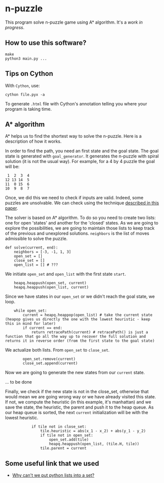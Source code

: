 # n-puzzle

This program solve n-puzzle game using A* algorithm. It's a _work in progress_.

## How to use this software?

```
make
python3 main.py ...
```

## Tips on Cython

With `Cython`, use:

```
cython file.pyx -a
```

To generate `.html` file with Cython's annotation telling you where your program is taking time.

## A* algorithm

A* helps us to find the shortest way to solve the n-puzzle. Here is a description of how it works.

In order to find the path, you need an first state and the goal state. The goal state is generated with `goal_generator`. It generates the n-puzzle with spiral solution (it is not the usual way). For example, for a 4 by 4 puzzle the goal will be:

```
 1  2  3  4
12 13 14  5
11  0 15  6
10  9  8  7
```

Once, we did this we need to check if inputs are valid. Indeed, some puzzles are unsolvable. We can check using the technique [described in this paper](http://cseweb.ucsd.edu/~ccalabro/essays/15_puzzle.pdf).

The solver is based on A* algorithm. To do so you need to create two lists: one for open 'states' and another for the 'closed' states. As we are going to explore the possibilities, we are going to maintain those lists to keep track of the previous and unexplored solutions. `neighbors` is the list of moves admissible to solve the puzzle.

```
def solve(current, end):
	neighbors = [-3, -1, 1, 3]
	open_set = []
	close_set = []
	open_list = [] # ???
```

We initiate `open_set` and `open_list` with the first state `start`.

```
	heapq.heappush(open_set, current)
	heapq.heappush(open_list, current)
```

Since we have states in our `open_set` or we didn't reach the goal state, we loop.

```
	while open_set:
		current = heapq.heappop(open_list) # take the current state (heapop gives us directly the one with the lowest heuristic - keep this in mind for later)
		if current == end:
			return retracePath(current) # retracePath() is just a function that go all the way up to recover the full solution and returns it in reverse order (from the first state to the goal state)
```

We actualize both lists. From `open_set` to `close_set`.

```
		open_set.remove(current)
		close_set.append(current)
```

Now we are going to generate the new states from our `current` state.

... to be done

Finally, we check if the new state is not in the close_set, otherwise that would mean we are going wrong way or we have already visited this state. If not, we compute the heuristic (in this example, it's manhattan) and we save the state, the heuristic, the parent and push it to the heap queue. As our heap queue is sorted, the next `current` initialization will be with the lowest heuristic.

```
			if tile not in close_set:
				tile.heuristic = abs(x_1 - x_2) + abs(y_1 - y_2)
				if tile not in open_set:
					open_set.add(tile)
					heapq.heappush(open_list, (tile.H, tile))
				tile.parent = current
```

## Some useful link that we used

- [Why can't we put python lists into a set?](http://stackoverflow.com/questions/1306631/python-add-list-to-set)
